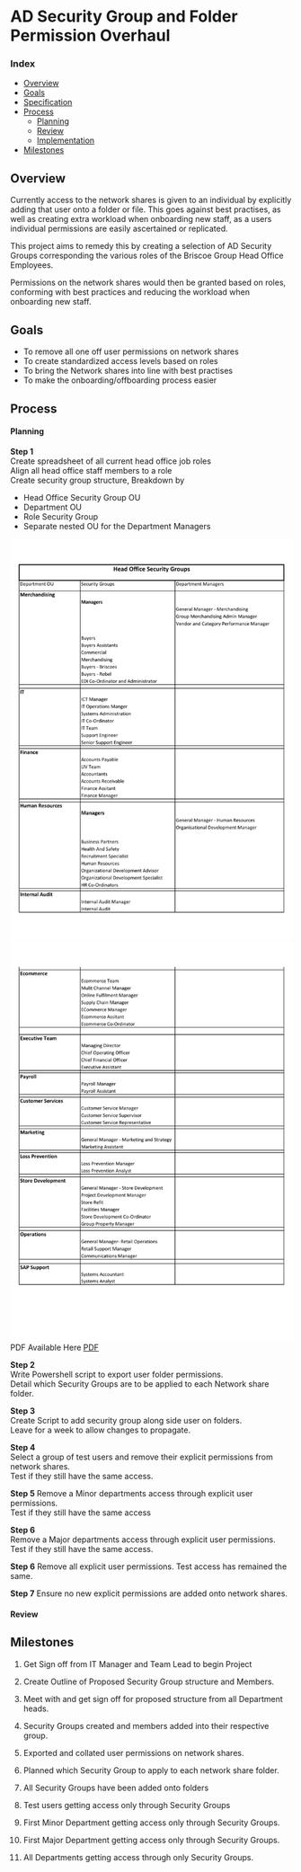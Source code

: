 # AD Security Group and Folder Permission Overhaul

### Index
* [Overview](#overview)  
* [Goals](#goals)  
* [Specification](#specificaiton)
* [Process](#process)
    - [Planning](#planning)
    - [Review](#review)
    - [Implementation](#implementation)
* [Milestones](#milestones)

## Overview
Currently access to the network shares is given to an individual by explicitly adding that user onto a folder or file. This goes against best practises, as well as creating extra workload when onboarding new staff, as a users individual permissions are easily ascertained or replicated.

This project aims to remedy this by creating a selection of AD Security Groups corresponding the various roles of the Briscoe Group Head Office Employees.

Permissions on the network shares would then be granted based on roles, conforming with best practices and reducing the workload when onboarding new staff.


## Goals
* To remove all one off user permissions on network shares
* To create standardized access levels based on roles
* To bring the Network shares into line with best practises
* To make the onboarding/offboarding process easier 


## Process

#### Planning

**Step 1**  
Create spreadsheet of all current head office job roles  
Align all head office staff members to a role  
Create security group structure, Breakdown by 
- Head Office Security Group OU  
- Department OU  
- Role Security Group  
- Separate nested OU for the Department Managers    

![HO Security Groups Page 1](resources/AD_Security_Group_tree-1.jpg)  
![HO Security Groups Page 2](resources/AD_Security_Group_tree-2.jpg)  
PDF Available Here [PDF](resources/AD_Security_Group_tree.pdf)

**Step 2**  
Write Powershell script to export user folder permissions.  
Detail which Security Groups are to be applied to each Network share folder.

**Step 3**  
Create Script to add security group along side user on folders.  
Leave for a week to allow changes to propagate.

**Step 4**  
Select a group of test users and remove their explicit permissions from network shares.  
Test if they still have the same access.  

**Step 5**
Remove a Minor departments access through explicit user permissions.  
Test if they still have the same access

**Step 6**  
Remove a Major departments access through explicit user permissions.  
Test if they still have the same access.

**Step 6**
Remove all explicit user permissions. 
Test access has remained the same.

**Step 7**
Ensure no new explicit permissions are added onto network shares.



#### Review



## Milestones

1. Get Sign off from IT Manager and Team Lead to begin Project

2. Create Outline of Proposed Security Group structure and Members.
  
3. Meet with and get sign off for proposed structure from all Department heads.

4. Security Groups created and members added into their respective group.

5. Exported and collated user permissions on network shares.

6. Planned which Security Group to apply to each network share folder.

7. All Security Groups have been added onto folders

8. Test users getting access only through Security Groups

7. First Minor Department getting access only through Security Groups.

8. First Major Department getting access only through Security Groups.

9. All Departments getting access through only Security Groups.


